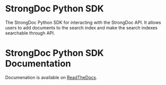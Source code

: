 # StrongDoc Python SDK
The StrongDoc Python SDK for interacting with the StrongDoc API.
It allows users to add documents to the search index and make the search indexes searchable through API.

# StrongDoc Python SDK Documentation
Documenation is available on [ReadTheDocs](https://strongdoc-python-sdk.readthedocs.io/en/latest/).
